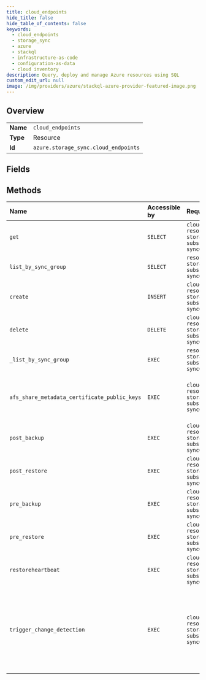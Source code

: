 ```yaml
---
title: cloud_endpoints
hide_title: false
hide_table_of_contents: false
keywords:
  - cloud_endpoints
  - storage_sync
  - azure    
  - stackql
  - infrastructure-as-code
  - configuration-as-data
  - cloud inventory
description: Query, deploy and manage Azure resources using SQL
custom_edit_url: null
image: /img/providers/azure/stackql-azure-provider-featured-image.png
---
```

  
    

## Overview
<table><tbody>
<tr><td><b>Name</b></td><td><code>cloud_endpoints</code></td></tr>
<tr><td><b>Type</b></td><td>Resource</td></tr>
<tr><td><b>Id</b></td><td><code>azure.storage_sync.cloud_endpoints</code></td></tr>
</tbody></table>

## Fields
## Methods
| Name | Accessible by | Required Params | Description |
|:-----|:--------------|:----------------|:------------|
| `get` | `SELECT` | `cloudEndpointName, resourceGroupName, storageSyncServiceName, subscriptionId, syncGroupName` | Get a given CloudEndpoint. |
| `list_by_sync_group` | `SELECT` | `resourceGroupName, storageSyncServiceName, subscriptionId, syncGroupName` | Get a CloudEndpoint List. |
| `create` | `INSERT` | `cloudEndpointName, resourceGroupName, storageSyncServiceName, subscriptionId, syncGroupName` | Create a new CloudEndpoint. |
| `delete` | `DELETE` | `cloudEndpointName, resourceGroupName, storageSyncServiceName, subscriptionId, syncGroupName` | Delete a given CloudEndpoint. |
| `_list_by_sync_group` | `EXEC` | `resourceGroupName, storageSyncServiceName, subscriptionId, syncGroupName` | Get a CloudEndpoint List. |
| `afs_share_metadata_certificate_public_keys` | `EXEC` | `cloudEndpointName, resourceGroupName, storageSyncServiceName, subscriptionId, syncGroupName` | Get the AFS file share metadata signing certificate public keys. |
| `post_backup` | `EXEC` | `cloudEndpointName, resourceGroupName, storageSyncServiceName, subscriptionId, syncGroupName` | Post Backup a given CloudEndpoint. |
| `post_restore` | `EXEC` | `cloudEndpointName, resourceGroupName, storageSyncServiceName, subscriptionId, syncGroupName` | Post Restore a given CloudEndpoint. |
| `pre_backup` | `EXEC` | `cloudEndpointName, resourceGroupName, storageSyncServiceName, subscriptionId, syncGroupName` | Pre Backup a given CloudEndpoint. |
| `pre_restore` | `EXEC` | `cloudEndpointName, resourceGroupName, storageSyncServiceName, subscriptionId, syncGroupName` | Pre Restore a given CloudEndpoint. |
| `restoreheartbeat` | `EXEC` | `cloudEndpointName, resourceGroupName, storageSyncServiceName, subscriptionId, syncGroupName` | Restore Heartbeat a given CloudEndpoint. |
| `trigger_change_detection` | `EXEC` | `cloudEndpointName, resourceGroupName, storageSyncServiceName, subscriptionId, syncGroupName` | Triggers detection of changes performed on Azure File share connected to the specified Azure File Sync Cloud Endpoint. |
